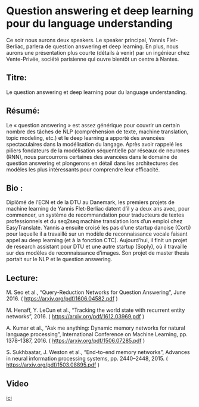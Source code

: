 # Question answering et deep learning pour du language understanding

Ce soir nous aurons deux speakers. Le speaker principal, Yannis
Flet-Berliac, parlera de question answering et deep learning. En plus,
nous aurons une présentation plus courte (détails à venir) par un
ingénieur chez Vente-Privée, société parisienne qui ouvre bientôt un
centre à Nantes.

## Titre:

Le question answering et deep learning pour du language understanding.

## Résumé:

Le « question answering » est assez générique pour couvrir un certain
nombre des tâches de NLP (compréhension de texte, machine translation,
topic modeling, etc.) et le deep learning a apporté des avancées
spectaculaires dans la modélisation du langage. Après avoir rappelé
les piliers fondateurs de la modélisation séquentielle par réseaux de
neurones (RNN), nous parcourrons certaines des avancées dans le
domaine de question answering et plongerons en détail dans les
architectures des modèles les plus intéressants pour comprendre leur
efficacité.

## Bio :

Diplômé de l’ECN et de la DTU au Danemark, les premiers projets de
machine learning de Yannis Flet-Berliac datent d’il y a deux ans avec,
pour commencer, un système de recommandation pour traducteurs de
textes professionnels et du seq2seq machine translation lors d’un
emploi chez EasyTranslate. Yannis a ensuite croisé les pas d’une
startup danoise (Corti) pour laquelle il a travaillé sur un modèle de
reconnaissance vocale faisant appel au deep learning (et à la fonction
CTC). Aujourd’hui, il finit un projet de research assistant pour DTU
et une autre startup (Soply), où il travaille sur des modèles de
reconnaissance d’images. Son projet de master thesis portait sur le
NLP et le question answering.

## Lecture:

M. Seo et al., “Query-Reduction Networks for Question Answering”, June 2016. ( https://arxiv.org/pdf/1606.04582.pdf )

M. Henaff, Y. LeCun et al., “Tracking the world state with recurrent entity networks”, 2016. ( https://arxiv.org/pdf/1612.03969.pdf )

A. Kumar et al., “Ask me anything: Dynamic memory networks for natural language processing”, International Conference on Machine Learning, pp. 1378–1387, 2016. ( https://arxiv.org/pdf/1506.07285.pdf )

S. Sukhbaatar, J. Weston et al., “End-to-end memory networks”, Advances in neural information processing systems, pp. 2440–2448, 2015. ( https://arxiv.org/pdf/1503.08895.pdf )

## Video

[ici](https://www.youtube.com/watch?v=xdRLHKylRTc&feature=youtu.be)
